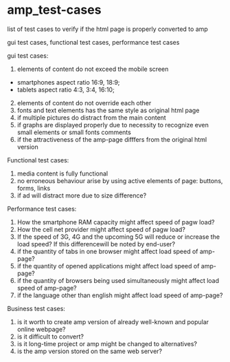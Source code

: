 # amp_test-cases
list of test cases to verify if the html page is properly converted to amp

gui test cases, functional test cases, performance test cases

gui test cases:
1. elements of content do not exceed the mobile screen
 - smartphones aspect ratio 16:9, 18:9;
 - tablets aspect ratio 4:3, 3:4, 16:10;
2. elements of content do not override each other
3. fonts and text elements has the same style as original html page
4. if multiple pictures do distract from the main content 
5. if graphs are displayed properly due to necessity to recognize even small elements or small fonts comments
6. if the attractiveness of the amp-page difffers from the original html version


Functional test cases:
1. media content is fully functional
2. no erroneous behaviour arise by using active elements of page: buttons, forms, links
3. if ad will distract more due to size difference?


Performance test cases:
1. How the smartphone RAM capacity might affect speed of pagw load?
2. How the cell net provider might affect speed of pagw load?
3. If the speed of 3G, 4G and the upcoming 5G will reduce or increase the load speed? If this differencewill be noted by end-user?
4. if the quantity of tabs in one browser might affect load speed of amp-page?
5. if the quantity of opened applications might affect load speed of amp-page?
6. if the quantity of browsers being used simultaneously might affect load speed of amp-page?
7. if the language other than english might affect load speed of amp-page?

Business test cases:
1. is it worth to create amp version of already well-known and popular online webpage?
2. is it difficult to convert?
3. is it long-time project or amp might be changed to alternatives?
4. is the amp version stored on the same web server?


 
